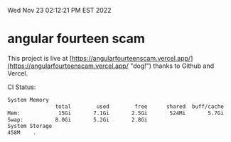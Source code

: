 Wed Nov 23 02:12:21 PM EST 2022

# angular fourteen scam


This project is live at [https://angularfourteenscam.vercel.app/](https://angularfourteenscam.vercel.app/ "dog!") thanks to Github and Vercel.

CI Status: 

```bash
System Memory
               total        used        free      shared  buff/cache   available
Mem:            15Gi       7.1Gi       2.5Gi       524Mi       5.7Gi       7.4Gi
Swap:          8.0Gi       5.2Gi       2.8Gi
System Storage
458M	.
